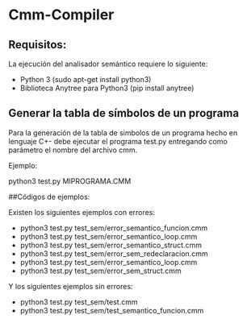 # Cmm-Compiler

## Requisitos:
La ejecución del analisador semántico requiere lo siguiente:
- Python 3 (sudo apt-get install python3)
- Biblioteca Anytree para Python3 (pip install anytree)

## Generar la tabla de símbolos de un programa
Para la generación de la tabla de simbolos de un programa hecho en lenguaje C+- debe ejecutar el programa test.py entregando como parámetro el nombre del archivo cmm.

Ejemplo:

python3 test.py MIPROGRAMA.CMM

##Códigos de ejemplos:

Existen los siguientes ejemplos con errores:

- python3 test.py test_sem/error_semantico_funcion.cmm
- python3 test.py test_sem/error_semantico_loop.cmm
- python3 test.py test_sem/error_semantico_struct.cmm
- python3 test.py test_sem/error_sem_redeclaracion.cmm
- python3 test.py test_sem/error_semantico_loop.cmm
- python3 test.py test_sem/error_sem_struct.cmm

Y los siguientes ejemplos sin errores: 

- python3 test.py test_sem/test.cmm
- python3 test.py test_sem/test_semantico_funcion.cmm

 